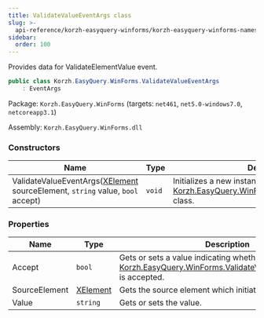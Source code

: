 ```yaml
---
title: ValidateValueEventArgs class
slug: >-
  api-reference/korzh-easyquery-winforms/korzh-easyquery-winforms-namespace/validatevalueeventargs-class
sidebar:
  order: 100
---
```


Provides data for ValidateElementValue event.
```csharp
public class Korzh.EasyQuery.WinForms.ValidateValueEventArgs
    : EventArgs

```
Package: `Korzh.EasyQuery.WinForms` (targets: `net461`, `net5.0-windows7.0`, `netcoreapp3.1`)

Assembly: `Korzh.EasyQuery.WinForms.dll`

### Constructors

| Name | Type | Description | 
| --- | --- | --- | 
| ValidateValueEventArgs([XElement](/easyquery/docs/api-reference/korzh-easyquery-winforms/korzh-easyquery-winforms-namespace/xelement-class) sourceElement, `string` value, `bool` accept) | `void` | Initializes a new instance of the [Korzh.EasyQuery.WinForms.ValidateValueEventArgs](/easyquery/docs/api-reference/korzh-easyquery-winforms/korzh-easyquery-winforms-namespace/validatevalueeventargs-class) class. | 


### Properties

| Name | Type | Description | 
| --- | --- | --- | 
| Accept | `bool` | Gets or sets a value indicating whether the [Korzh.EasyQuery.WinForms.ValidateValueEventArgs.Value](/easyquery/docs/api-reference/korzh-easyquery-winforms/korzh-easyquery-winforms-namespace/validatevalueeventargs-class) is accepted. | 
| SourceElement | [XElement](/easyquery/docs/api-reference/korzh-easyquery-winforms/korzh-easyquery-winforms-namespace/xelement-class) | Gets the source element which initiates the validation. | 
| Value | `string` | Gets or sets the value. |
